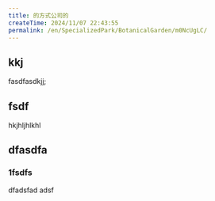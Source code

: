 ```yaml
---
title: 的方式公司的
createTime: 2024/11/07 22:43:55
permalink: /en/SpecializedPark/BotanicalGarden/m0NcUgLC/
---
```


## kkj 
fasdfasdkjj;


## fsdf 


hkjhljhlkhl


## dfasdfa 

### 1fsdfs

dfadsfad adsf